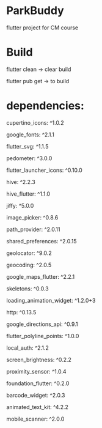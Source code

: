# ParkBuddy
flutter project for CM course

# Build
flutter clean     -> clear build

flutter pub get   -> to build


# dependencies:

  cupertino_icons: ^1.0.2
  
  google_fonts: ^2.1.1
  
  flutter_svg: ^1.1.5
  
  pedometer: ^3.0.0
  
  flutter_launcher_icons: ^0.10.0
  
  hive: ^2.2.3
  
  hive_flutter: ^1.1.0
  
  jiffy: ^5.0.0
  
  image_picker: ^0.8.6
  
  path_provider: ^2.0.11
  
  shared_preferences: ^2.0.15
  
  geolocator: ^9.0.2
  
  geocoding: ^2.0.5
  
  google_maps_flutter: ^2.2.1
  
  skeletons: ^0.0.3
  
  loading_animation_widget: ^1.2.0+3
  
  http: ^0.13.5
  
  google_directions_api: ^0.9.1
  
  flutter_polyline_points: ^1.0.0
  
  local_auth: ^2.1.2
  
  screen_brightness: ^0.2.2
  
  proximity_sensor: ^1.0.4
  
  foundation_flutter: ^0.2.0
  
  barcode_widget: ^2.0.3
  
  animated_text_kit: ^4.2.2
  
  mobile_scanner: ^2.0.0
